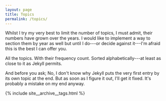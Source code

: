 ```yaml
---
layout: page
title: Topics
permalink: /topics/
---
```

Whilst I try my very best to limit the number of topics, I must admit, their numbers have grown over the years. I would like to implement a way to section them by year as well but until I do---or decide against it---I'm afraid this is the best I can offer you.

All the topics. With their frequency count. Sorted alphabetically---at least as close to it as Jekyll permits.

And before you ask; No, I don't know why Jekyll puts the very first entry by its own topic at the end. But as soon as I figure it out, I'll get it fixed. It's probably a mistake on my end anyway.

{% include site__archive__tags.html %}